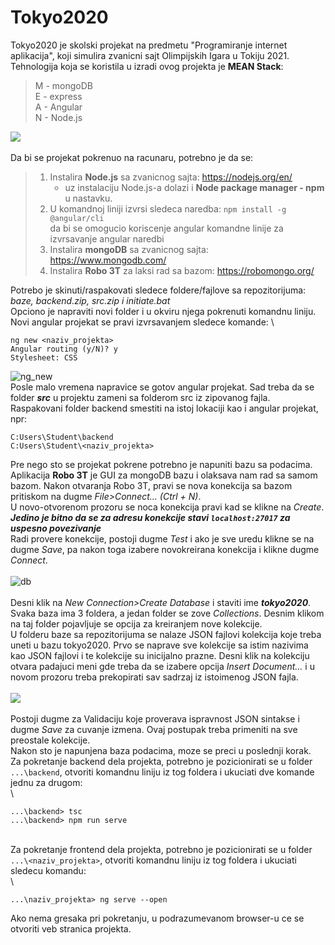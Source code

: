 # Tokyo2020

Tokyo2020 je skolski projekat na predmetu "Programiranje internet aplikacija", koji simulira zvanicni sajt Olimpijskih Igara u Tokiju 2021.
Tehnologija koja se koristila u izradi ovog projekta je **MEAN Stack**:
> M - mongoDB\
> E - express\
> A - Angular\
> N - Node.js

![](https://github.com/vladajankovic/images/blob/master/4.PNG)\
\
Da bi se projekat pokrenuo na racunaru, potrebno je da se:
> 1. Instalira **Node.js** sa zvanicnog sajta: https://nodejs.org/en/
>     - uz instalaciju Node.js-a dolazi i **Node package manager - npm** u nastavku.
> 2. U komandnoj liniji izvrsi sledeca naredba: ```npm install -g @angular/cli``` \
>     da bi se omogucio koriscenje angular komandne linije za izvrsavanje angular naredbi
> 3. Instalira **mongoDB** sa zvanicnog sajta: https://www.mongodb.com/
> 4. Instalira **Robo 3T** za laksi rad sa bazom: https://robomongo.org/

Potrebo je skinuti/raspakovati sledece foldere/fajlove sa repozitorijuma: _baze, backend.zip, src.zip i initiate.bat_\
Opciono je napraviti novi folder i u okviru njega pokrenuti komandnu liniju.\
Novi angular projekat se pravi izvrsavanjem sledece komande: \
```
ng new <naziv_projekta>
Angular routing (y/N)? y
Stylesheet: CSS
```
![ng_new](https://github.com/vladajankovic/images/blob/master/1.PNG)\
Posle malo vremena napravice se gotov angular projekat. Sad treba da se folder ***src*** u projektu zameni sa folderom src iz zipovanog fajla.\
Raspakovani folder backend smestiti na istoj lokaciji kao i angular projekat, npr: 
```
C:Users\Student\backend
C:Users\Student\<naziv_projekta>
```
Pre nego sto se projekat pokrene potrebno je napuniti bazu sa podacima. Aplikacija **Robo 3T** je GUI za mongoDB bazu i olaksava nam rad sa samom bazom.
Nakon otvaranja Robo 3T, pravi se nova konekcija sa bazom pritiskom na dugme _File>Connect... (Ctrl + N)_. \
U novo-otvorenom prozoru se noca konekcija pravi kad se klikne na _Create_. \
***Jedino je bitno da se za adresu konekcije stavi ```localhost:27017``` za uspesno povezivanje***\
Radi provere konekcije, postoji dugme _Test_ i ako je sve uredu klikne se na dugme _Save_, pa nakon toga izabere novokreirana konekcija i klikne dugme _Connect_.\
\
![db](https://github.com/vladajankovic/images/blob/master/2.PNG)\
\
Desni klik na _New Connection>Create Database_ i staviti ime ***tokyo2020***. Svaka baza ima 3 foldera, a jedan folder se zove _Collections_. Desnim klikom na taj folder pojavljuje se opcija za kreiranjem nove kolekcije. \
U folderu baze sa repozitorijuma se nalaze JSON fajlovi kolekcija koje treba uneti u bazu tokyo2020. Prvo se naprave sve kolekcije sa istim nazivima kao JSON fajlovi
i te kolekcije su inicijalno prazne. Desni klik na kolekciju otvara padajuci meni gde treba da se izabere opcija _Insert Document..._ i u novom prozoru treba prekopirati sav sadrzaj iz istoimenog JSON fajla.\
\
![](https://github.com/vladajankovic/images/blob/master/3.PNG)\
\
Postoji dugme za Validaciju koje proverava ispravnost JSON sintakse i dugme _Save_ za cuvanje izmena. Ovaj postupak treba primeniti na sve  preostale kolekcije.\
Nakon sto je napunjena baza podacima, moze se preci u poslednji korak.\
Za pokretanje backend dela projekta, potrebno je pozicionirati se u folder ```...\backend```, otvoriti komandnu liniju iz tog foldera i ukuciati dve komande jednu za drugom:\
\
```
...\backend> tsc
...\backend> npm run serve
```
\
Za pokretanje frontend dela projekta, potrebno je pozicionirati se u folder ```...\<naziv_projekta>```, otvoriti komandnu liniju iz tog foldera i ukuciati sledecu komandu:\
\
```
...\naziv_projekta> ng serve --open
```
Ako nema gresaka pri pokretanju, u podrazumevanom browser-u ce se otvoriti veb stranica projekta.
